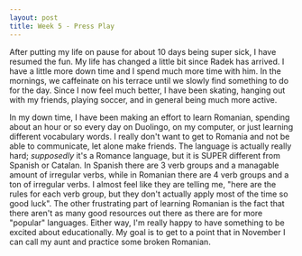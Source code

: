 ```yaml
---
layout: post
title: Week 5 - Press Play
---
```


<div>
  <p>
    After putting my life on pause for about 10 days being super sick, I have resumed the fun. My life has changed a little bit since Radek has arrived. I have a little more down time and I spend much more time with him. In the mornings, we caffeinate on his terrace until we slowly find something to do for the day. Since I now feel much better, I have been skating, hanging out with my friends, playing soccer, and in general being much more active. 
  </p>

  <p>
    In my down time, I have been making an effort to learn Romanian, spending about an hour or so every day on Duolingo, on my computer, or just learning different vocabulary words. I really don't want to get to Romania and not be able to communicate, let alone make friends. The language is actually really hard; <i>supposedly</i> it's a Romance language, but it is SUPER different from Spanish or Catalan. In Spanish there are 3 verb groups and a managable amount of irregular verbs, while in Romanian there are 4 verb groups and a ton of irregular verbs. I almost feel like they are telling me, "here are the rules for each verb group, but they don't actually apply most of the time so good luck". The other frustrating part of learning Romanian is the fact that there aren't as many good resources out there as there are for more "popular" languages. Either way, I'm really happy to have something to be excited about educationally. My goal is to get to a point that in November I can call my aunt and practice some broken Romanian.
  </p>
  
  <p>
    
  </p>

</div> 
